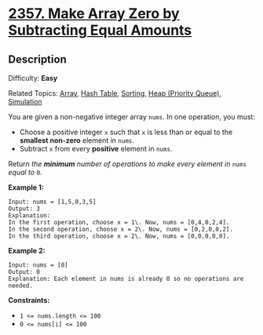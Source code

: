 # [2357\. Make Array Zero by Subtracting Equal Amounts](https://leetcode.com/problems/make-array-zero-by-subtracting-equal-amounts/)

## Description

Difficulty: **Easy**  

Related Topics: [Array](https://leetcode.com/tag/array/), [Hash Table](https://leetcode.com/tag/hash-table/), [Sorting](https://leetcode.com/tag/sorting/), [Heap (Priority Queue)](https://leetcode.com/tag/heap-priority-queue/), [Simulation](https://leetcode.com/tag/simulation/)


You are given a non-negative integer array `nums`. In one operation, you must:

*   Choose a positive integer `x` such that `x` is less than or equal to the **smallest non-zero** element in `nums`.
*   Subtract `x` from every **positive** element in `nums`.

Return _the **minimum** number of operations to make every element in_ `nums` _equal to_ `0`.

**Example 1:**

```
Input: nums = [1,5,0,3,5]
Output: 3
Explanation:
In the first operation, choose x = 1\. Now, nums = [0,4,0,2,4].
In the second operation, choose x = 2\. Now, nums = [0,2,0,0,2].
In the third operation, choose x = 2\. Now, nums = [0,0,0,0,0].
```

**Example 2:**

```
Input: nums = [0]
Output: 0
Explanation: Each element in nums is already 0 so no operations are needed.
```

**Constraints:**

*   `1 <= nums.length <= 100`
*   `0 <= nums[i] <= 100`

